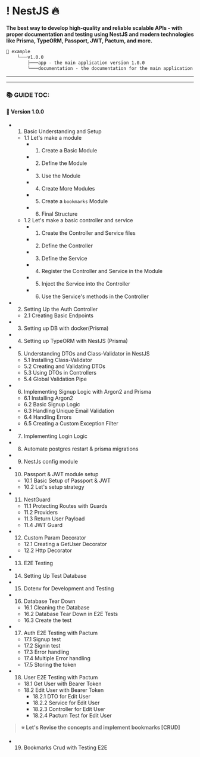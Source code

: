 # ! NestJS 🔥

**The best way to develop high-quality and reliable scalable APIs - with proper documentation and testing using NestJS and modern technologies like Prisma, TypeORM, Passport, JWT, Pactum, and more.**

```markdown
📂 example
    └───v1.0.0
        ├───app - the main application version 1.0.0
        └───documentation - the documentation for the main application version 1.0.0
``` 
-------

-------
### 📚 GUIDE TOC:

#### 📌 Version 1.0.0
- 1. Basic Understanding and Setup
    - 1.1 Let's make a module
        - 1. Create a Basic Module
        - 2. Define the Module
        - 3. Use the Module
        - 4. Create More Modules
        - 5. Create a `bookmarks` Module
        - 6. Final Structure
    - 1.2 Let's make a basic controller and service
        - 1. Create the Controller and Service files
        - 2. Define the Controller
        - 3. Define the Service
        - 4. Register the Controller and Service in the Module
        - 5. Inject the Service into the Controller
        - 6. Use the Service's methods in the Controller
- 2. Setting Up the Auth Controller
    - 2.1 Creating Basic Endpoints
- 3. Setting up DB with docker(Prisma)
- 4. Setting up TypeORM with NestJS (Prisma)
- 5. Understanding DTOs and Class-Validator in NestJS
    - 5.1 Installing Class-Validator
    - 5.2 Creating and Validating DTOs
    - 5.3 Using DTOs in Controllers
    - 5.4 Global Validation Pipe
- 6. Implementing Signup Logic with Argon2 and Prisma
    - 6.1 Installing Argon2
    - 6.2 Basic Signup Logic
    - 6.3 Handling Unique Email Validation
    - 6.4 Handling Errors
    - 6.5 Creating a Custom Exception Filter
- 7. Implementing Login Logic
- 8. Automate postgres restart & prisma migrations
- 9. NestJs config module
- 10. Passport & JWT module setup
    - 10.1 Basic Setup of Passport & JWT
    - 10.2 Let's setup strategy
- 11. NestGuard
    - 11.1 Protecting Routes with Guards
    - 11.2 Providers
    - 11.3 Return User Payload
    - 11.4 JWT Guard
- 12. Custom Param Decorator
    - 12.1 Creating a GetUser Decorator
    - 12.2 Http Decorator
- 13. E2E Testing
- 14. Setting Up Test Database
- 15. Dotenv for Development and Testing
- 16. Database Tear Down
    - 16.1 Cleaning the Database
    - 16.2 Database Tear Down in E2E Tests
    - 16.3 Create the test
- 17. Auth E2E Testing with Pactum
    - 17.1 Signup test
    - 17.2 Signin test
    - 17.3 Error handling
    - 17.4 Multiple Error handling
    - 17.5 Storing the token
- 18. User E2E Testing with Pactum
    - 18.1 Get User with Bearer Token
    - 18.2 Edit User with Bearer Token
        - 18.2.1 DTO for Edit User
        - 18.2.2 Service for Edit User
        - 18.2.3 Controller for Edit User
        - 18.2.4 Pactum Test for Edit User
> **⭐ Let's Revise the concepts and implement bookmarks [CRUD]**
- 19. Bookmarks Crud with Testing E2E